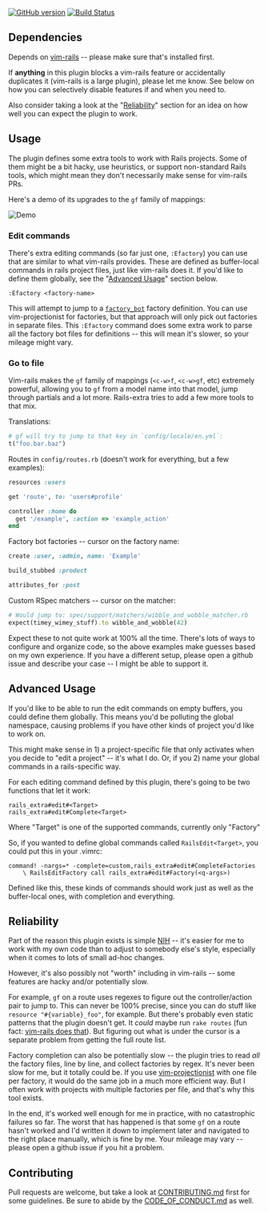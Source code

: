 [![GitHub version](https://badge.fury.io/gh/andrewradev%2Frails_extra.vim.svg)](https://badge.fury.io/gh/andrewradev%2Frails_extra.vim)
[![Build Status](https://secure.travis-ci.org/AndrewRadev/rails_extra.vim.svg?branch=master)](http://travis-ci.org/AndrewRadev/rails_extra.vim)

## Dependencies

Depends on [vim-rails](https://github.com/tpope/vim-rails) -- please make sure that's installed first.

If **anything** in this plugin blocks a vim-rails feature or accidentally duplicates it (vim-rails is a large plugin), please let me know. See below on how you can selectively disable features if and when you need to.

Also consider taking a look at the "[Reliability](#reliability)" section for an idea on how well you can expect the plugin to work.

## Usage

The plugin defines some extra tools to work with Rails projects. Some of them might be a bit hacky, use heuristics, or support non-standard Rails tools, which might mean they don't necessarily make sense for vim-rails PRs.

Here's a demo of its upgrades to the `gf` family of mappings:

![Demo](http://i.andrewradev.com/75ff2a84fcdc79a487c725d42d571fbe.gif)

### Edit commands

There's extra editing commands (so far just one, `:Efactory`) you can use that are similar to what vim-rails provides. These are defined as buffer-local commands in rails project files, just like vim-rails does it. If you'd like to define them globally, see the "[Advanced Usage](#advanced-usage)" section below.

``` vim
:Efactory <factory-name>
```

This will attempt to jump to a [`factory_bot`](https://github.com/thoughtbot/factory_bot) factory definition. You can use vim-projectionist for factories, but that approach will only pick out factories in separate files. This `:Efactory` command does some extra work to parse all the factory bot files for definitions -- this will mean it's slower, so your mileage might vary.

### Go to file

Vim-rails makes the `gf` family of mappings (`<c-w>f`, `<c-w>gf`, etc) extremely powerful, allowing you to `gf` from a model name into that model, jump through partials and a lot more. Rails-extra tries to add a few more tools to that mix.

Translations:

``` ruby
# gf will try to jump to that key in `config/locale/en.yml`:
t("foo.bar.baz")
```

Routes in `config/routes.rb` (doesn't work for everything, but a few examples):

``` ruby
resources :users

get 'route', to: 'users#profile'

controller :home do
  get '/example', :action => 'example_action'
end
```

Factory bot factories -- cursor on the factory name:

``` ruby
create :user, :admin, name: 'Example'

build_stubbed :product

attributes_for :post
```

Custom RSpec matchers -- cursor on the matcher:

``` ruby
# Would jump to: spec/support/matchers/wibble_and_wobble_matcher.rb
expect(timey_wimey_stuff).to wibble_and_wobble(42)
```


Expect these to not quite work at 100% all the time. There's lots of ways to configure and organize code, so the above examples make guesses based on my own experience. If you have a different setup, please open a github issue and describe your case -- I might be able to support it.

## Advanced Usage

If you'd like to be able to run the edit commands on empty buffers, you could define them globally. This means you'd be polluting the global namespace, causing problems if you have other kinds of project you'd like to work on.

This might make sense in 1) a project-specific file that only activates when you decide to "edit a project" -- it's what I do. Or, if you 2) name your global commands in a rails-specific way.

For each editing command defined by this plugin, there's going to be two functions that let it work:

``` vim
rails_extra#edit#<Target>
rails_extra#edit#Complete<Target>
```

Where "Target" is one of the supported commands, currently only "Factory"

So, if you wanted to define global commands called `RailsEdit<Target>`, you could put this in your .vimrc:

``` vim
command! -nargs=* -complete=custom,rails_extra#edit#CompleteFactories
    \ RailsEditFactory call rails_extra#edit#Factory(<q-args>)
```

Defined like this, these kinds of commands should work just as well as the buffer-local ones, with completion and everything.

## Reliability

Part of the reason this plugin exists is simple [NIH](https://en.wikipedia.org/wiki/Not_invented_here) -- it's easier for me to work with my own code than to adjust to somebody else's style, especially when it comes to lots of small ad-hoc changes.

However, it's also possibly not "worth" including in vim-rails -- some features are hacky and/or potentially slow.

For example, `gf` on a route uses regexes to figure out the controller/action pair to jump to. This can never be 100% precise, since you can do stuff like `resource "#{variable}_foo"`, for example. But there's probably even static patterns that the plugin doesn't get. It *could* maybe run `rake routes` (fun fact: [vim-rails does that](https://twitter.com/tpope/status/1379167639914876929)). But figuring out what is under the cursor is a separate problem from getting the full route list.

Factory completion can also be potentially slow -- the plugin tries to read *all* the factory files, line by line, and collect factories by regex. It's never been slow for me, but it totally could be. If you use [vim-projectionist](https://github.com/tpope/vim-projectionist) with one file per factory, it would do the same job in a much more efficient way. But I often work with projects with multiple factories per file, and that's why this tool exists.

In the end, it's worked well enough for me in practice, with no catastrophic failures so far. The worst that has happened is that some `gf` on a route hasn't worked and I'd written it down to implement later and navigated to the right place manually, which is fine by me. Your mileage may vary -- please open a github issue if you hit a problem.

## Contributing

Pull requests are welcome, but take a look at [CONTRIBUTING.md](https://github.com/AndrewRadev/rails_extra.vim/blob/master/CONTRIBUTING.md) first for some guidelines. Be sure to abide by the [CODE_OF_CONDUCT.md](https://github.com/AndrewRadev/rails_extra.vim/blob/master/CODE_OF_CONDUCT.md) as well.
